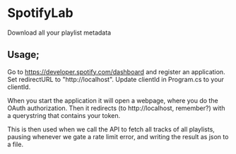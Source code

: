 # SpotifyLab
Download all your playlist metadata

## Usage;
Go to https://developer.spotify.com/dashboard and register an application. Set redirectURL to "http://localhost".
Update clientId in Program.cs to your clientId.

When you start the application it will open a webpage, where you do the OAuth authorization.
Then it redirects (to http://localhost, remember?) with a querystring that contains your token.

This is then used when we call the API to fetch all tracks of all playlists, pausing whenever 
we gate a rate limit error, and writing the result as json to a file.
